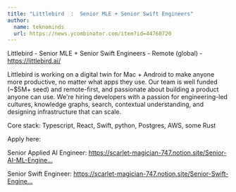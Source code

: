 ```yaml
---
title: "Littlebird  :  Senior MLE + Senior Swift Engineers"
author:
  name: teknominds
  url: https://news.ycombinator.com/item?id=44760720
---
```

Littlebird  -  Senior MLE + Senior Swift Engineers  - Remote (global) - <a href="https:&#x2F;&#x2F;littlebird.ai&#x2F;" rel="nofollow">https:&#x2F;&#x2F;littlebird.ai&#x2F;</a>

Littlebird is working on a digital twin for Mac + Android to make anyone more productive, no matter what apps they use. Our team is well funded (~$5M+ seed) and remote-first, and passionate about building a product anyone can use. We&#x27;re hiring developers with a passion for engineering-led cultures, knowledge graphs, search, contextual understanding, and designing infrastructure that can scale.

Core stack: Typescript, React, Swift, python, Postgres, AWS, some Rust

Apply here:

Senior Applied AI Engineer:  <a href="https:&#x2F;&#x2F;scarlet-magician-747.notion.site&#x2F;Senior-AI-ML-Engineer-18f0e6d1f99b80a49355d3577e626f8d" rel="nofollow">https:&#x2F;&#x2F;scarlet-magician-747.notion.site&#x2F;Senior-AI-ML-Engine...</a>

Senior Swift Engineer: <a href="https:&#x2F;&#x2F;scarlet-magician-747.notion.site&#x2F;Senior-Swift-Engineer-1ae0e6d1f99b8088a9a2de4f778aeef3" rel="nofollow">https:&#x2F;&#x2F;scarlet-magician-747.notion.site&#x2F;Senior-Swift-Engine...</a>
<JobApplication />
